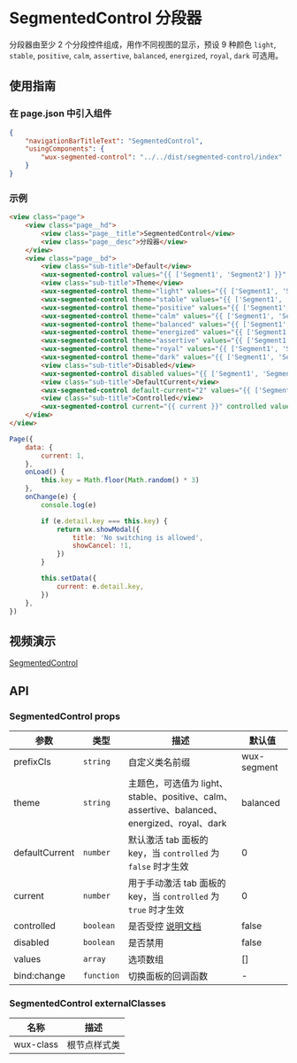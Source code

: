 # SegmentedControl 分段器

分段器由至少 2 个分段控件组成，用作不同视图的显示，预设 9 种颜色 `light`, `stable`, `positive`, `calm`, `assertive`, `balanced`, `energized`, `royal`, `dark` 可选用。

## 使用指南

### 在 page.json 中引入组件

```json
{
    "navigationBarTitleText": "SegmentedControl",
    "usingComponents": {
        "wux-segmented-control": "../../dist/segmented-control/index"
    }
}
```

### 示例

```html
<view class="page">
    <view class="page__hd">
        <view class="page__title">SegmentedControl</view>
        <view class="page__desc">分段器</view>
    </view>
    <view class="page__bd">
        <view class="sub-title">Default</view>
        <wux-segmented-control values="{{ ['Segment1', 'Segment2'] }}" />
        <view class="sub-title">Theme</view>
        <wux-segmented-control theme="light" values="{{ ['Segment1', 'Segment2'] }}" />
        <wux-segmented-control theme="stable" values="{{ ['Segment1', 'Segment2'] }}" />
        <wux-segmented-control theme="positive" values="{{ ['Segment1', 'Segment2'] }}" />
        <wux-segmented-control theme="calm" values="{{ ['Segment1', 'Segment2'] }}" />
        <wux-segmented-control theme="balanced" values="{{ ['Segment1', 'Segment2'] }}" />
        <wux-segmented-control theme="energized" values="{{ ['Segment1', 'Segment2'] }}" />
        <wux-segmented-control theme="assertive" values="{{ ['Segment1', 'Segment2'] }}" />
        <wux-segmented-control theme="royal" values="{{ ['Segment1', 'Segment2'] }}" />
        <wux-segmented-control theme="dark" values="{{ ['Segment1', 'Segment2'] }}" />
        <view class="sub-title">Disabled</view>
        <wux-segmented-control disabled values="{{ ['Segment1', 'Segment2'] }}" />
        <view class="sub-title">DefaultCurrent</view>
        <wux-segmented-control default-current="2" values="{{ ['Segment1', 'Segment2', 'Segment3'] }}" />
        <view class="sub-title">Controlled</view>
        <wux-segmented-control current="{{ current }}" controlled values="{{ ['Segment1', 'Segment2', 'Segment3'] }}" bind:change="onChange" />
    </view>
</view>
```

```js
Page({
    data: {
        current: 1,
    },
    onLoad() {
        this.key = Math.floor(Math.random() * 3)
    },
    onChange(e) {
        console.log(e)

        if (e.detail.key === this.key) {
            return wx.showModal({
                title: 'No switching is allowed',
                showCancel: !1,
            })
        }

        this.setData({
            current: e.detail.key,
        })
    },
})
```

## 视频演示

[SegmentedControl](./_media/segmented-control.mp4 ':include :type=iframe width=375px height=667px')

## API

### SegmentedControl props

| 参数 | 类型 | 描述 | 默认值 |
| --- | --- | --- | --- |
| prefixCls | `string` | 自定义类名前缀 | wux-segment |
| theme | `string` | 主题色，可选值为 light、stable、positive、calm、assertive、balanced、energized、royal、dark | balanced |
| defaultCurrent | `number` | 默认激活 tab 面板的 key，当 `controlled` 为 `false` 时才生效 | 0 |
| current | `number` | 用于手动激活 tab 面板的 key，当 `controlled` 为 `true` 时才生效 | 0 |
| controlled | `boolean` | 是否受控 [说明文档](controlled.md) | false |
| disabled | `boolean` | 是否禁用 | false |
| values | `array` | 选项数组 | [] |
| bind:change | `function` | 切换面板的回调函数 | - |

### SegmentedControl externalClasses

| 名称 | 描述 |
| --- | --- |
| wux-class | 根节点样式类 |